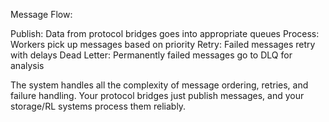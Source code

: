 Message Flow:

Publish: Data from protocol bridges goes into appropriate queues
Process: Workers pick up messages based on priority
Retry: Failed messages retry with delays
Dead Letter: Permanently failed messages go to DLQ for analysis

The system handles all the complexity of message ordering, retries, and failure handling. Your protocol bridges just publish messages, and your storage/RL systems process them reliably.